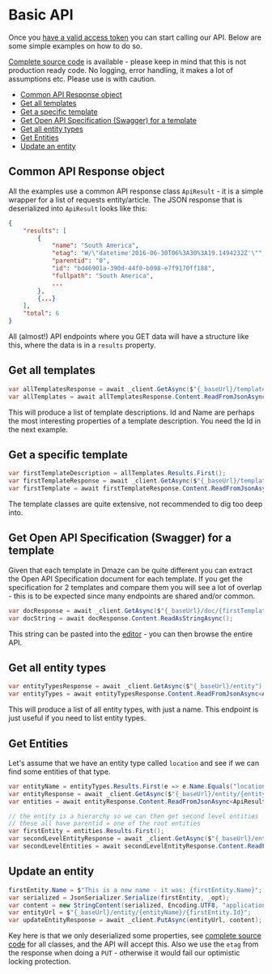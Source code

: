 # Basic API <!-- omit in toc -->

Once you [have a valid access token](aquire_token.md) you can start calling our API. Below are some simple examples on how to do so.

[Complete source code](full_source.md) is available - please keep in mind that this is not production ready code. No logging, error handling, it makes a lot of assumptions etc. Please use is with caution.

- [Common API Response object](#common-api-response-object)
- [Get all templates](#get-all-templates)
- [Get a specific template](#get-a-specific-template)
- [Get Open API Specification (Swagger) for a template](#get-open-api-specification-swagger-for-a-template)
- [Get all entity types](#get-all-entity-types)
- [Get Entities](#get-entities)
- [Update an entity](#update-an-entity)

## Common API Response object

All the examples use a common API response class `ApiResult` - it is a simple wrapper for a list of requests entity/article. The JSON response that is deserialized into `ApiResult` looks like this: 
```json
{
	"results": [
		{
			"name": "South America",
			"etag": "W/\"datetime'2016-06-30T06%3A30%3A19.1494232Z'\"",			
			"parentid": "0",			
			"id": "bd46901a-390d-44f0-b098-e7f9170ff188",			
			"fullpath": "South America",
			...
		},
		{...}
	],
	"total": 6
}
```

All (almost!) API endpoints where you GET data will have a structure like this, where the data is in a `results` property.

## Get all templates

```csharp
var allTemplatesResponse = await _client.GetAsync($"{_baseUrl}/template");
var allTemplates = await allTemplatesResponse.Content.ReadFromJsonAsync<ApiResult<TemplateDescription>>();
```

This will produce a list of template descriptions. Id and Name are perhaps the most interesting properties of a template description. You need the Id in the next example.

## Get a specific template

```csharp
var firstTemplateDescription = allTemplates.Results.First();
var firstTemplateResponse = await _client.GetAsync($"{_baseUrl}/template/{firstTemplateDescription.Id}");
var firstTemplate = await firstTemplateResponse.Content.ReadFromJsonAsync<ApiResult<Template>>();
```

The template classes are quite extensive, not recommended to dig too deep into. 

## Get Open API Specification (Swagger) for a template

Given that each template in Dmaze can be quite different you can extract the Open API Specification document for each template. If you get the specification for 2 templates and compare them you will see a lot of overlap - this is to be expected since many endpoints are shared and/or common.

```csharp
var docResponse = await _client.GetAsync($"{_baseUrl}/doc/{firstTemplateDescription.Id}");
var docString = await docResponse.Content.ReadAsStringAsync();
```

This string can be pasted into the [editor](https://editor.swagger.io/) - you can then browse the entire API. 

## Get all entity types

```csharp
var entityTypesResponse = await _client.GetAsync($"{_baseUrl}/entity");
var entityTypes = await entityTypesResponse.Content.ReadFromJsonAsync<ApiResult<EntityType>>();
```

This will produce a list of all entity types, with just a name. This endpoint is just useful if you need to list entity types.

## Get Entities

Let's assume that we have an entity type called `location` and see if we can find some entities of that type.

```csharp
var entityName = entityTypes.Results.First(e => e.Name.Equals("location")).Name;
var entityResponse = await _client.GetAsync($"{_baseUrl}/entity/{entityName}");
var entities = await entityResponse.Content.ReadFromJsonAsync<ApiResult<Entity>>();

// the entity is a hierarchy so we can then get second level entities
// these all have parentid = one of the root entities
var firstEntity = entities.Results.First();
var secondLevelEntityResponse = await _client.GetAsync($"{_baseUrl}/entity/{entityName}?parentid={firstEntity.Id}");
var secondLevelEntities = await secondLevelEntityResponse.Content.ReadFromJsonAsync<ApiResult<Entity>>();
```

## Update an entity

```csharp
firstEntity.Name = $"This is a new name - it was: {firstEntity.Name}";
var serialized = JsonSerializer.Serialize(firstEntity, _opt);
var content = new StringContent(serialized, Encoding.UTF8, "application/json");
var entityUrl = $"{_baseUrl}/entity/{entityName}/{firstEntity.Id}";
var updateEntityResponse = await _client.PutAsync(entityUrl, content);
```

Key here is that we only deserialized some properties, see [complete source code](full_source.md) for all classes, and the API will accept this. Also we use the `etag` from the response when doing a `PUT` - otherwise it would fail our optimistic locking protection.